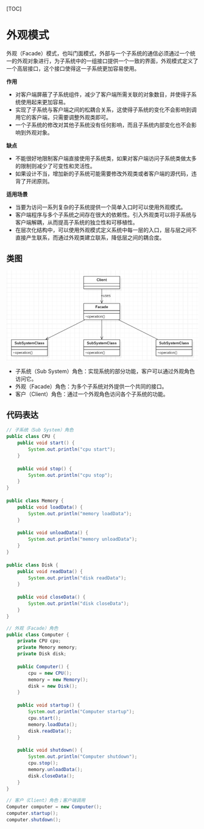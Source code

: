 [TOC]

# 外观模式

外观（Facade）模式，也叫门面模式，外部与一个子系统的通信必须通过一个统一的外观对象进行，为子系统中的一组接口提供一个一致的界面，外观模式定义了一个高层接口，这个接口使得这一子系统更加容易使用。

**作用**

- 对客户端屏蔽了子系统组件，减少了客户端所需关联的对象数目，并使得子系统使用起来更加容易。
- 实现了子系统与客户端之间的松耦合关系，这使得子系统的变化不会影响到调用它的客户端，只需要调整外观类即可。
- 一个子系统的修改对其他子系统没有任何影响，而且子系统内部变化也不会影响到外观对象。

**缺点**

- 不能很好地限制客户端直接使用子系统类，如果对客户端访问子系统类做太多的限制则减少了可变性和灵活性。
- 如果设计不当，增加新的子系统可能需要修改外观类或者客户端的源代码，违背了开闭原则。

**适用场景**

- 当要为访问一系列复杂的子系统提供一个简单入口时可以使用外观模式。
- 客户端程序与多个子系统之间存在很大的依赖性。引入外观类可以将子系统与客户端解耦，从而提高子系统的独立性和可移植性。
- 在层次化结构中，可以使用外观模式定义系统中每一层的入口，层与层之间不直接产生联系，而通过外观类建立联系，降低层之间的耦合度。

## 类图

![外观模式类图](res/外观模式类图.png)

- 子系统（Sub System）角色：实现系统的部分功能，客户可以通过外观角色访问它。
- 外观（Facade）角色：为多个子系统对外提供一个共同的接口。
- 客户（Client）角色：通过一个外观角色访问各个子系统的功能。

## 代码表达

```java
// 子系统（Sub System）角色
public class CPU {
    public void start() {
        System.out.println("cpu start");
    }

    public void stop() {
        System.out.println("cpu stop");
    }
}

public class Memory {
    public void loadData() {
        System.out.println("memory loadData");
    }

    public void unloadData() {
        System.out.println("memory unloadData");
    }
}

public class Disk {
    public void readData() {
        System.out.println("disk readData");
    }

    public void closeData() {
        System.out.println("disk closeData");
    }
}
```

```java
// 外观（Facade）角色
public class Computer {
    private CPU cpu;
    private Memory memory;
    private Disk disk;

    public Computer() {
        cpu = new CPU();
        memory = new Memory();
        disk = new Disk();
    }

    public void startup() {
        System.out.println("Computer startup");
        cpu.start();
        memory.loadData();
        disk.readData();
    }

    public void shutdown() {
        System.out.println("Computer shutdown");
        cpu.stop();
        memory.unloadData();
        disk.closeData();
    }
}
```

```java
// 客户（Client）角色；客户端调用
Computer computer = new Computer();
computer.startup();
computer.shutdown();
```
